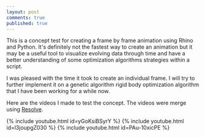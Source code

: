 ```yaml
---
layout: post
comments: true
published: true
---
```


This is a concept test for creating a frame by frame animation using Rhino and Python. It's definitely not the fastest way to create an animation but it may be a useful tool to visualize evolving data through time and have a better understanding of some optimization algorithms strategies within a script.

I was pleased with the time it took to create an individual frame. I will try to further implement it on a genetic algorithm rigid body optimization algorithm that I have been working for a while now.

Here are the videos I made to test the concept. The videos were merge using [Resolve](https://www.blackmagicdesign.com/products/davinciresolve).

{% include youtube.html id=yGoKsiBSyrY %}
{% include youtube.html id=l3joupgZ030 %}
{% include youtube.html id=PAu-10xicPE %}   
